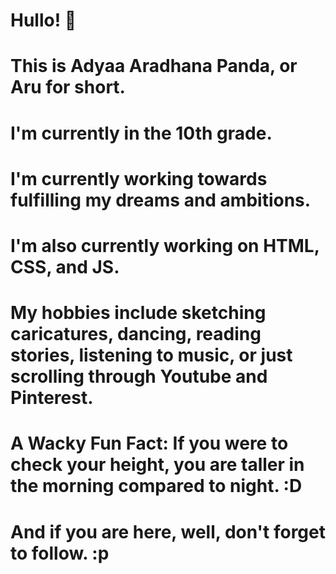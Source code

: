 # Hullo! 👋
# This is Adyaa Aradhana Panda, or Aru for short. 
# I'm currently in the 10th grade.
# I'm currently working towards fulfilling my dreams and ambitions.
# I'm also currently working on HTML, CSS, and JS.
# My hobbies include sketching caricatures, dancing, reading stories, listening to music, or just scrolling through Youtube and Pinterest.
# A Wacky Fun Fact: If you were to check your height, you are taller in the morning compared to night. :D
# And if you are here, well, don't forget to follow. :p
